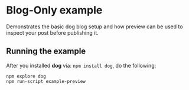 # Blog-Only example

Demonstrates the basic dog blog setup and how preview can be used to inspect your post before publishing it.

## Running the example

After you installed **dog** via: `npm install dog`, do the following:

    npm explore dog
    npm run-script example-preview
